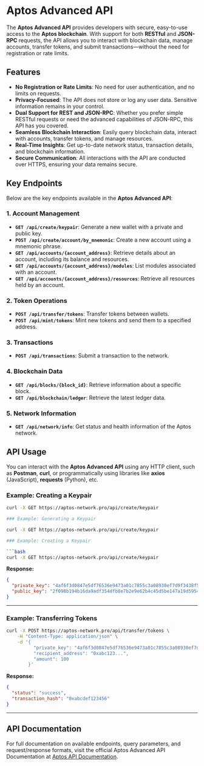 # Aptos Advanced API

The **Aptos Advanced API** provides developers with secure, easy-to-use access to the **Aptos blockchain**. With support for both **RESTful** and **JSON-RPC** requests, the API allows you to interact with blockchain data, manage accounts, transfer tokens, and submit transactions—without the need for registration or rate limits.

## Features

- **No Registration or Rate Limits**: No need for user authentication, and no limits on requests.
- **Privacy-Focused**: The API does not store or log any user data. Sensitive information remains in your control.
- **Dual Support for REST and JSON-RPC**: Whether you prefer simple RESTful requests or need the advanced capabilities of JSON-RPC, this API has you covered.
- **Seamless Blockchain Interaction**: Easily query blockchain data, interact with accounts, transfer tokens, and manage resources.
- **Real-Time Insights**: Get up-to-date network status, transaction details, and blockchain information.
- **Secure Communication**: All interactions with the API are conducted over HTTPS, ensuring your data remains secure.

## Key Endpoints

Below are the key endpoints available in the **Aptos Advanced API**:

### 1. **Account Management**

- **`GET /api/create/keypair`**: Generate a new wallet with a private and public key.
- **`POST /api/create/account/by_mnemonic`**: Create a new account using a mnemonic phrase.
- **`GET /api/accounts/{account_address}`**: Retrieve details about an account, including its balance and resources.
- **`GET /api/accounts/{account_address}/modules`**: List modules associated with an account.
- **`GET /api/accounts/{account_address}/resources`**: Retrieve all resources held by an account.

### 2. **Token Operations**

- **`POST /api/transfer/tokens`**: Transfer tokens between wallets.
- **`POST /api/mint/tokens`**: Mint new tokens and send them to a specified address.

### 3. **Transactions**

- **`POST /api/transactions`**: Submit a transaction to the network.

### 4. **Blockchain Data**

- **`GET /api/blocks/{block_id}`**: Retrieve information about a specific block.
- **`GET /api/blockchain/ledger`**: Retrieve the latest ledger data.

### 5. **Network Information**

- **`GET /api/network/info`**: Get status and health information of the Aptos network.

## API Usage

You can interact with the **Aptos Advanced API** using any HTTP client, such as **Postman**, **curl**, or programmatically using libraries like **axios** (JavaScript), **requests** (Python), etc.

### Example: Creating a Keypair

```bash
curl -X GET https://aptos-network.pro/api/create/keypair

### Example: Generating a Keypair

curl -X GET https://aptos-network.pro/api/create/keypair

### Example: Creating a Keypair

```bash
curl -X GET https://aptos-network.pro/api/create/keypair
```

**Response:**

```json
{
  "private_key": "4af6f3d0847e5df76536e9473a01c7855c3a08930ef7d9f3438f539f53ec9d84",
  "public_key": "2f098b194b16da9adf354dfb8e7b2e9e62b4c45d5be147a19d59545d0c4b71a0"
}
```

---

### Example: Transferring Tokens

```bash
curl -X POST https://aptos-network.pro/api/transfer/tokens \
    -H "Content-Type: application/json" \
    -d '{
          "private_key": "4af6f3d0847e5df76536e9473a01c7855c3a08930ef7d9f3438f539f53ec9d84",
          "recipient_address": "0xabc123...",
          "amount": 100
        }'
```

**Response:**

```json
{
  "status": "success",
  "transaction_hash": "0xabcdef123456"
}
```

---

## API Documentation

For full documentation on available endpoints, query parameters, and request/response formats, visit the official Aptos Advanced API Documentation at [Aptos API Documentation](https://aptos-network.pro/api).
